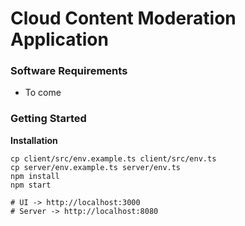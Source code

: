 # Cloud Content Moderation Application


### Software Requirements

- To come

### Getting Started

**Installation**

```shell
cp client/src/env.example.ts client/src/env.ts
cp server/env.example.ts server/env.ts
npm install
npm start

# UI -> http://localhost:3000
# Server -> http://localhost:8080
```
